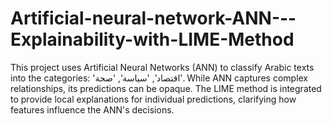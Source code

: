 # Artificial-neural-network-ANN---Explainability-with-LIME-Method
This project uses Artificial Neural Networks (ANN) to classify Arabic texts into the categories: 'اقتصاد', 'سياسة', 'صحة'. While ANN captures complex relationships, its predictions can be opaque. The LIME method is integrated to provide local explanations for individual predictions, clarifying how features influence the ANN's decisions.
